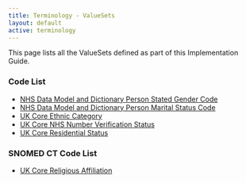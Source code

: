 ```yaml
---
title: Terminology - ValueSets
layout: default
active: terminology
---
```


This page lists all the ValueSets defined as part of this Implementation Guide.
<br />

### Code List ###

- [NHS Data Model and Dictionary Person Stated Gender Code](ValueSet-UKCore-NHSDataDictionary-PersonStatedGender-1-0-0.html)
- [NHS Data Model and Dictionary Person Marital Status Code](ValueSet-UKCore-NHSDataDictionary-PersonMaritalStatus-1-0-0.html)
- [UK Core Ethnic Category](ValueSet-UKCore-EthnicCategory-1-0-0.html)
- [UK Core NHS Number Verification Status](ValueSet-UKCore-NHSNumberVerificationStatus-1-0-0.html)
- [UK Core Residential Status](ValueSet-UKCore-ResidentialStatus-1-0-0.html)

### SNOMED CT Code List ###

- [UK Core Religious Affiliation](ValueSet-UKCore-ReligiousAffiliation-1-0-0.html)